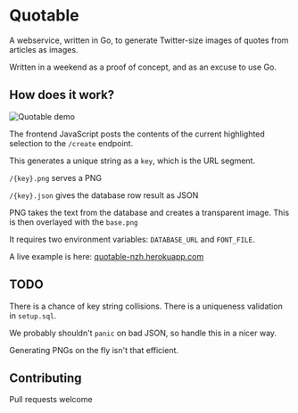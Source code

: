 # Quotable

A webservice, written in Go, to generate Twitter-size images of quotes
from articles as images.

Written in a weekend as a proof of concept, and as an excuse to use Go.

## How does it work?

![Quotable demo](http://i.imgur.com/QBg0DAm.gif)

The frontend JavaScript posts the contents of the current highlighted
selection to the `/create` endpoint.

This generates a unique string as a `key`, which is the URL segment.

`/{key}.png` serves a PNG

`/{key}.json` gives the database row result as JSON

PNG takes the text from the database and creates a transparent image.
This is then overlayed with the `base.png`

It requires two environment variables: `DATABASE_URL` and `FONT_FILE`.

A live example is here:
[quotable-nzh.herokuapp.com](http://quotable-nzh.herokuapp.com)

## TODO

There is a chance of key string collisions. There is a uniqueness
validation in `setup.sql`.

We probably shouldn't `panic` on bad JSON, so handle this in a nicer way.

Generating PNGs on the fly isn't that efficient.

## Contributing

Pull requests welcome
